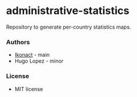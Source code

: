 # administrative-statistics
Repository to generate per-country statistics maps.

### Authors
- [Ikonact](https://fr.wikipedia.org/wiki/User:Ikonact) - main
- Hugo Lopez - minor

### License
- MIT license
